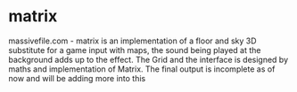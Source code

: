 # matrix
massivefile.com - matrix is an implementation of a floor and sky 3D substitute for a game input with maps, the sound being played at the background adds up to the effect. The Grid and the interface is designed by maths and implementation of Matrix. The final output is incomplete as of now and will be adding more into this

